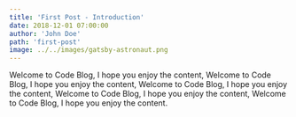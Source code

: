 ```yaml
---
title: 'First Post - Introduction'
date: 2018-12-01 07:00:00
author: 'John Doe'
path: 'first-post'
image: ../../images/gatsby-astronaut.png
---
```


Welcome to Code Blog, I hope you enjoy the content, Welcome to Code Blog, I hope you enjoy the content, Welcome to Code Blog, I hope you enjoy the content, Welcome to Code Blog, I hope you enjoy the content, Welcome to Code Blog, I hope you enjoy the content.
